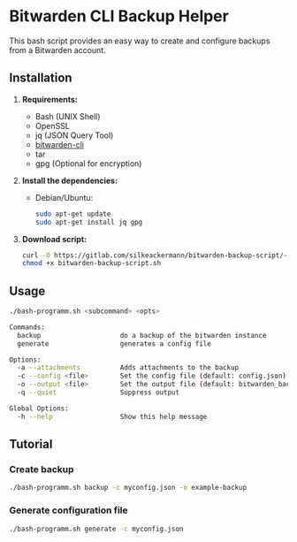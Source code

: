 # Bitwarden CLI Backup Helper

This bash script provides an easy way to create and configure backups from a Bitwarden account. 

## Installation

1. **Requirements:**
   - Bash (UNIX Shell)
   - OpenSSL
   - jq (JSON Query Tool)
   - [bitwarden-cli](https://bitwarden.com/help/cli/#tab-nativ-ausf%C3%BChrbar-bI3gMs3A3z4pl0fwvRie9)
   - tar
   - gpg (Optional for encryption)

2. **Install the dependencies:**

   - Debian/Ubuntu:

     ```bash
     sudo apt-get update
     sudo apt-get install jq gpg
     ```

3. **Download script:**

   ```bash
   curl -O https://gitlab.com/silkeackermann/bitwarden-backup-script/-/raw/main/bitwarden-backup-script.sh
   chmod +x bitwarden-backup-script.sh
   ```

## Usage

```bash
./bash-programm.sh <subcommand> <opts>

Commands:
  backup                    do a backup of the bitwarden instance
  generate                  generates a config file

Options:
  -a --attachments          Adds attachments to the backup
  -c --config <file>        Set the config file (default: config.json)
  -o --output <file>        Set the output file (default: bitwarden_backup_<timestamp>.tar.gz)
  -q --quiet                Suppress output

Global Options:
  -h --help                 Show this help message
```

## Tutorial

### Create backup

```bash
./bash-programm.sh backup -c myconfig.json -o example-backup
```

### Generate configuration file

```bash
./bash-programm.sh generate -c myconfig.json
```






